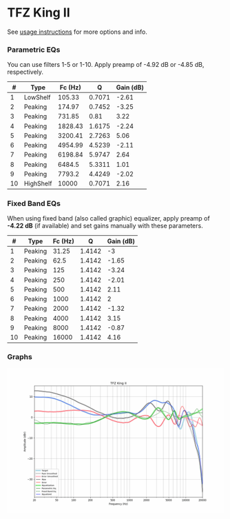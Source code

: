 # TFZ King II
See [usage instructions](https://github.com/jaakkopasanen/AutoEq#usage) for more options and info.

### Parametric EQs
You can use filters 1-5 or 1-10. Apply preamp of -4.92 dB or -4.85 dB, respectively.

|   # | Type      |   Fc (Hz) |      Q |   Gain (dB) |
|-----|-----------|-----------|--------|-------------|
|   1 | LowShelf  |    105.33 | 0.7071 |       -2.61 |
|   2 | Peaking   |    174.97 | 0.7452 |       -3.25 |
|   3 | Peaking   |    731.85 | 0.81   |        3.22 |
|   4 | Peaking   |   1828.43 | 1.6175 |       -2.24 |
|   5 | Peaking   |   3200.41 | 2.7263 |        5.06 |
|   6 | Peaking   |   4954.99 | 4.5239 |       -2.11 |
|   7 | Peaking   |   6198.84 | 5.9747 |        2.64 |
|   8 | Peaking   |   6484.5  | 5.3311 |        1.01 |
|   9 | Peaking   |   7793.2  | 4.4249 |       -2.02 |
|  10 | HighShelf |  10000    | 0.7071 |        2.16 |

### Fixed Band EQs
When using fixed band (also called graphic) equalizer, apply preamp of **-4.22 dB** (if available) and set gains manually with these parameters.

|   # | Type    |   Fc (Hz) |      Q |   Gain (dB) |
|-----|---------|-----------|--------|-------------|
|   1 | Peaking |     31.25 | 1.4142 |       -3    |
|   2 | Peaking |     62.5  | 1.4142 |       -1.65 |
|   3 | Peaking |    125    | 1.4142 |       -3.24 |
|   4 | Peaking |    250    | 1.4142 |       -2.01 |
|   5 | Peaking |    500    | 1.4142 |        2.11 |
|   6 | Peaking |   1000    | 1.4142 |        2    |
|   7 | Peaking |   2000    | 1.4142 |       -1.32 |
|   8 | Peaking |   4000    | 1.4142 |        3.15 |
|   9 | Peaking |   8000    | 1.4142 |       -0.87 |
|  10 | Peaking |  16000    | 1.4142 |        4.16 |

### Graphs
![](./TFZ%20King%20II.png)
